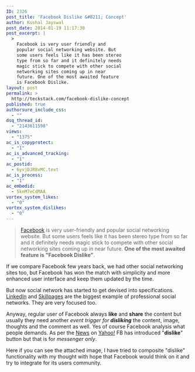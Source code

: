 ```yaml
---
ID: 2326
post_title: 'Facebook Dislike &#8211; Concept'
author: Kushal Jayswal
post_date: 2014-01-19 11:17:30
post_excerpt: |
  >
    Facebook is very user friendly and
    popular social networking website. But
    some users feels like it has been stereo
    type from so far and it definitely needs
    magic stick to compete with other social
    networking sites coming up in near
    future. One of the most awaited feature
    is Facebook Dislike.
layout: post
permalink: >
  http://teckstack.com/facebook-dislike-concept
published: true
authorsure_include_css:
  - ""
dsq_thread_id:
  - "2143611598"
views:
  - "1375"
ac_is_copyprotect:
  - "1"
ac_is_advanced_tracking:
  - "1"
ac_postid:
  - 6yvjDJR8vMC.text
ac_is_process:
  - "1"
ac_embedid:
  - 5knM7eCdMAA
vortex_system_likes:
  - "0"
vortex_system_dislikes:
  - "0"
---
```

<blockquote><a title="Facebook" href="http://facebook.com" target="_blank">Facebook</a> is very user-friendly and popular social networking website. But some users feels like it has been stereo type from so far and it definitely needs magic stick to compete with other social networking sites coming up in near future. <strong>One of the most awaited feature is "Facebook Dislike"</strong>.</blockquote>

If we compare Facebook few years back, we had other social networking sites too, but Facebook has won the match with simplicity and more enhanced user interface and keep them updated by the time.

But now social network has started to get devised into specifications. <a title="LinkedIn.com" href="http://linkedin.com" target="_blank">LinkedIn</a> and <a title="SkillPages.com" href="http://skillpages.com/" target="_blank">Skillpages</a> are the biggest example of professional social networks. They are very focused too.

Anyway, regular user of Facebook always <strong>like</strong> and <strong>share</strong> the content but usually they need another <em>event trigger</em> <em>for</em><strong><em> disliking</em></strong> the content, image, thoughts and the comment as well. Yes of course Facebook analysis what people demands. As per the <a title="Facebook dislike button for messenger" href="http://news.yahoo.com/facebook-dislike-button-finally-only-messenger-104500812.html" target="_blank">News</a> on <a title="Yahoo!" href="http://yahoo.com" target="_blank">Yahoo!</a> FB has introduced "<strong>dislike</strong>" button but that is for <em>messenger only</em>.

Here if you can see the attached image, I have tried to composite "dislike" functionality with my thought with hope that Facebook would think on it and try to integrate for its users community.